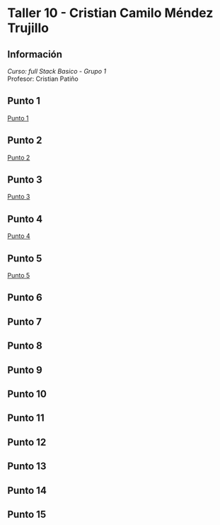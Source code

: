 # Taller 10 - Cristian Camilo Méndez Trujillo
## Información

_Curso: full Stack Basico - Grupo 1_ <br />
Profesor: Cristian Patiño

## Punto 1
[Punto 1](https://github.com/ccmendezt/taller10/blob/main/Assets/1.JPG)<br />
## Punto 2
[Punto 2](https://github.com/ccmendezt/taller10/blob/main/Assets/2.JPG)<br />
## Punto 3
[Punto 3](https://github.com/ccmendezt/taller10/blob/main/Assets/3.JPG)<br />
## Punto 4
[Punto 4](https://github.com/ccmendezt/taller10/blob/main/Assets/4.JPG)<br />
## Punto 5
[Punto 5](https://github.com/ccmendezt/taller10/blob/main/Assets/5.JPG)<br />
## Punto 6

## Punto 7

## Punto 8

## Punto 9

## Punto 10

## Punto 11

## Punto 12

## Punto 13

## Punto 14

## Punto 15
